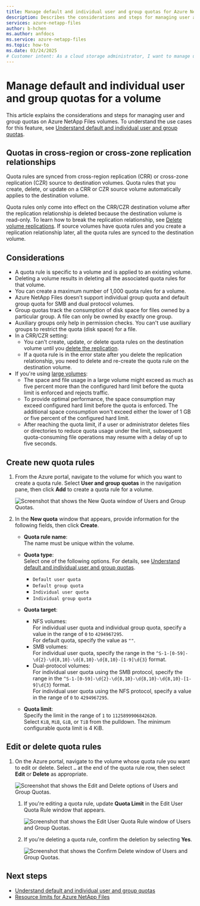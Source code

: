 ```yaml
---
title: Manage default and individual user and group quotas for Azure NetApp Files volumes  | Microsoft Docs
description: Describes the considerations and steps for managing user and group quotas for Azure NetApp Files volumes.
services: azure-netapp-files
author: b-hchen
ms.author: anfdocs
ms.service: azure-netapp-files
ms.topic: how-to
ms.date: 03/24/2025
# Customer intent: As a cloud storage administrator, I want to manage user and group quotas for Azure NetApp Files volumes so that I can effectively control storage usage and ensure optimal performance across my organization's data resources.
---
```

# Manage default and individual user and group quotas for a volume 

This article explains the considerations and steps for managing user and group quotas on Azure NetApp Files volumes. To understand the use cases for this feature, see [Understand default and individual user and group quotas](default-individual-user-group-quotas-introduction.md).

## Quotas in cross-region or cross-zone replication relationships

Quota rules are synced from cross-region replication (CRR) or cross-zone replication (CZR) source to destination volumes. Quota rules that you create, delete, or update on a CRR or CZR source volume automatically applies to the destination volume.

Quota rules only come into effect on the CRR/CZR destination volume after the replication relationship is deleted because the destination volume is read-only. To learn how to break the replication relationship, see [Delete volume replications](cross-region-replication-delete.md#delete-volume-replications). If source volumes have quota rules and you create a replication relationship later, all the quota rules are synced to the destination volume.

## Considerations 

* A quota rule is specific to a volume and is applied to an existing volume.  
* Deleting a volume results in deleting all the associated quota rules for that volume. 
* You can create a maximum number of 1,000 quota rules for a volume.
* Azure NetApp Files doesn't support individual group quota and default group quota for SMB and dual protocol volumes.
* Group quotas track the consumption of disk space for files owned by a particular group. A file can only be owned by exactly one group. 
* Auxiliary groups only help in permission checks. You can't use auxiliary groups to restrict the quota (disk space) for a file.
* In a CRR/CZR setting:
    * You can't create, update, or delete quota rules on the destination volume until you [delete the replication](cross-region-replication-delete.md).  
    * If a quota rule is in the error state after you delete the replication relationship, you need to delete and re-create the quota rule on the destination volume. 
* If you're using [large volumes](large-volumes-requirements-considerations.md):    
    * The space and file usage in a large volume might exceed as much as five percent more than the configured hard limit before the quota limit is enforced and rejects traffic.   
    * To provide optimal performance, the space consumption may exceed configured hard limit before the quota is enforced. The additional space consumption won't exceed either the lower of 1 GB or five percent of the configured hard limit.    
    * After reaching the quota limit, if a user or administrator deletes files or directories to reduce quota usage under the limit, subsequent quota-consuming file operations may resume with a delay of up to five seconds.

## Create new quota rules 

1. From the Azure portal, navigate to the volume for which you want to create a quota rule. Select **User and group quotas** in the navigation pane, then click **Add** to create a quota rule for a volume.  

    ![Screenshot that shows the New Quota window of Users and Group Quotas.](./media/manage-default-individual-user-group-quotas/user-group-quotas-new-quota.png) 

2. In the **New quota** window that appears, provide information for the following fields, then click **Create**.

    * **Quota rule name**:   
        The name must be unique within the volume. 

    * **Quota type**:  
        Select one of the following options. For details, see [Understand default and individual user and group quotas](default-individual-user-group-quotas-introduction.md).   
        * `Default user quota`
        * `Default group quota` 
        * `Individual user quota` 
        * `Individual group quota`

    * **Quota target**:   
        * NFS volumes:  
            For individual user quota and individual group quota, specify a value in the range of `0` to `4294967295`.  
            For default quota, specify the value as `""`. 
        * SMB volumes:   
            For individual user quota, specify the range in the `^S-1-[0-59]-\d{2}-\d{8,10}-\d{8,10}-\d{8,10}-[1-9]\d{3}` format.  
        * Dual-protocol volumes:   
            For individual user quota using the SMB protocol, specify the range in the `^S-1-[0-59]-\d{2}-\d{8,10}-\d{8,10}-\d{8,10}-[1-9]\d{3}` format.  
            For individual user quota using the NFS protocol, specify a value in the range of `0` to `4294967295`.

    * **Quota limit**:    
        Specify the limit in the range of `1` to `1125899906842620`.  
        Select `KiB`, `MiB`, `GiB`, or `TiB` from the pulldown. The minimum configurable quota limit is 4 KiB.

## Edit or delete quota rules

1. On the Azure portal, navigate to the volume whose quota rule you want to edit or delete.  Select `…` at the end of the quota rule row, then select **Edit** or **Delete** as appropriate. 

    ![Screenshot that shows the Edit and Delete options of Users and Group Quotas.](./media/manage-default-individual-user-group-quotas/user-group-quotas-delete-edit.png) 

    1. If you're editing a quota rule, update **Quota Limit** in the Edit User Quota Rule window that appears.
    
        ![Screenshot that shows the Edit User Quota Rule window of Users and Group Quotas.](./media/manage-default-individual-user-group-quotas/user-group-quotas-edit-rule.png) 

    1. If you're deleting a quota rule, confirm the deletion by selecting **Yes**.  
    
        ![Screenshot that shows the Confirm Delete window of Users and Group Quotas.](./media/manage-default-individual-user-group-quotas/user-group-quotas-confirm-delete.png) 

## Next steps 
* [Understand default and individual user and group quotas](default-individual-user-group-quotas-introduction.md)
* [Resource limits for Azure NetApp Files](azure-netapp-files-resource-limits.md)
